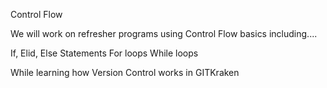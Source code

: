Control Flow

We will work on refresher programs using Control Flow basics including....

If, Elid, Else Statements
For loops
While loops

While learning how Version Control works in GITKraken
